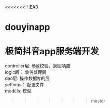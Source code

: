 <<<<<<< HEAD
# douyinapp
极简抖音app服务端开发
=======
controller层: 参数校验，返回响应                                                                   
logic层： 业务处理层                                                                            
dao层:  操作数据库的层                                                      
settings： 配置文件                                                       
models: 模型                                                          
>>>>>>> master
